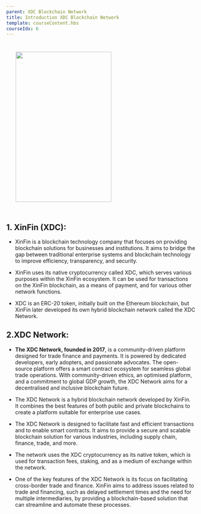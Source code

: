 ```yaml
---
parent: XDC Blockchain Network
title: Introduction XDC Blockchain Network
template: courseContent.hbs
courseIdx: 6
---
```

<img src="/img/courses/xdc/xdc.png" style="width:255px; height: 400px; align-content: center; margin: 25px;"/>


## 1. XinFin (XDC):


- XinFin is a blockchain technology company that focuses on providing blockchain solutions for businesses and institutions. It aims to bridge the gap between traditional enterprise systems and blockchain technology to improve efficiency, transparency, and security.


- XinFin uses its native cryptocurrency called XDC, which serves various purposes within the XinFin ecosystem. It can be used for transactions on the XinFin blockchain, as a means of payment, and for various other network functions.


- XDC is an ERC-20 token, initially built on the Ethereum blockchain, but XinFin later developed its own hybrid blockchain network called the XDC Network.


## 2.XDC Network:


- **The XDC Network, founded in 2017**, is a community-driven platform designed for trade finance and payments. It is powered by dedicated developers, early adopters, and passionate advocates. The open-source platform offers a smart contract ecosystem for seamless global trade operations.
With community-driven ethics, an optimised platform, and a commitment to global GDP growth, the XDC Network aims for a decentralised and inclusive blockchain future.
- The XDC Network is a hybrid blockchain network developed by XinFin. It combines the best features of both public and private blockchains to create a platform suitable for enterprise use cases.


- The XDC Network is designed to facilitate fast and efficient transactions and to enable smart contracts. It aims to provide a secure and scalable blockchain solution for various industries, including supply chain, finance, trade, and more.


- The network uses the XDC cryptocurrency as its native token, which is used for transaction fees, staking, and as a medium of exchange within the network.


- One of the key features of the XDC Network is its focus on facilitating cross-border trade and finance. XinFin aims to address issues related to trade and financing, such as delayed settlement times and the need for multiple intermediaries, by providing a blockchain-based solution that can streamline and automate these processes.

